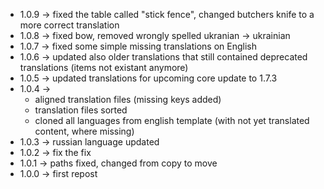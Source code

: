  * 1.0.9 -> fixed the table called "stick fence", changed butchers knife to a more correct translation
 * 1.0.8 -> fixed bow, removed wrongly spelled ukranian -> ukrainian
 * 1.0.7 -> fixed some simple missing translations on English
 * 1.0.6 -> updated also older translations that still contained deprecated translations (items not existant anymore)
 * 1.0.5 -> updated translations for upcoming core update to 1.7.3
 * 1.0.4 -> 
    * aligned translation files (missing keys added)
    * translation files sorted
    * cloned all languages from english template (with not yet translated content, where missing)
 * 1.0.3 -> russian language updated
 * 1.0.2 -> fix the fix
 * 1.0.1 -> paths fixed, changed from copy to move
 * 1.0.0 -> first repost
